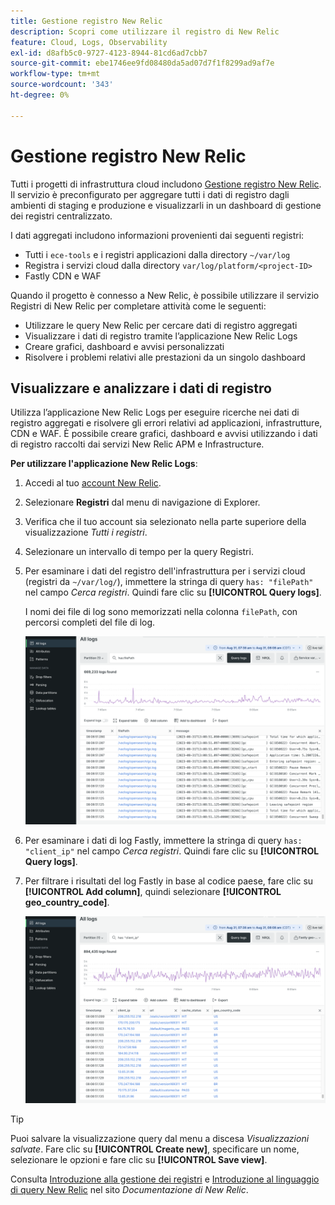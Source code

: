 ```yaml
---
title: Gestione registro New Relic
description: Scopri come utilizzare il registro di New Relic
feature: Cloud, Logs, Observability
exl-id: d8afb5c0-9727-4123-8944-81cd6ad7cbb7
source-git-commit: ebe1746ee9fd08480da5ad07d7f1f8299ad9af7e
workflow-type: tm+mt
source-wordcount: '343'
ht-degree: 0%

---
```


# Gestione registro New Relic

Tutti i progetti di infrastruttura cloud includono [Gestione registro New Relic](https://docs.newrelic.com/docs/logs/get-started/get-started-log-management/). Il servizio è preconfigurato per aggregare tutti i dati di registro dagli ambienti di staging e produzione e visualizzarli in un dashboard di gestione dei registri centralizzato.

I dati aggregati includono informazioni provenienti dai seguenti registri:

- Tutti i `ece-tools` e i registri applicazioni dalla directory `~/var/log`
- Registra i servizi cloud dalla directory `var/log/platform/<project-ID>`
- Fastly CDN e WAF

Quando il progetto è connesso a New Relic, è possibile utilizzare il servizio Registri di New Relic per completare attività come le seguenti:

- Utilizzare le query New Relic per cercare dati di registro aggregati
- Visualizzare i dati di registro tramite l’applicazione New Relic Logs
- Creare grafici, dashboard e avvisi personalizzati
- Risolvere i problemi relativi alle prestazioni da un singolo dashboard

## Visualizzare e analizzare i dati di registro

Utilizza l’applicazione New Relic Logs per eseguire ricerche nei dati di registro aggregati e risolvere gli errori relativi ad applicazioni, infrastrutture, CDN e WAF. È possibile creare grafici, dashboard e avvisi utilizzando i dati di registro raccolti dai servizi New Relic APM e Infrastructure.

**Per utilizzare l&#39;applicazione New Relic Logs**:

1. Accedi al tuo [account New Relic](https://login.newrelic.com/login).

1. Selezionare **Registri** dal menu di navigazione di Explorer.

1. Verifica che il tuo account sia selezionato nella parte superiore della visualizzazione _Tutti i registri_.

1. Selezionare un intervallo di tempo per la query Registri.

1. Per esaminare i dati del registro dell&#39;infrastruttura per i servizi cloud (registri da `~/var/log/`), immettere la stringa di query `has: "filePath"` nel campo _Cerca registri_. Quindi fare clic su **[!UICONTROL Query logs]**.

   I nomi dei file di log sono memorizzati nella colonna `filePath`, con percorsi completi del file di log.

   ![Dati registro servizio New Relic progetto cloud](../../assets/new-relic/var-log-query.png)

1. Per esaminare i dati di log Fastly, immettere la stringa di query `has: "client_ip"` nel campo _Cerca registri_. Quindi fare clic su **[!UICONTROL Query logs]**.

1. Per filtrare i risultati del log Fastly in base al codice paese, fare clic su **[!UICONTROL Add column]**, quindi selezionare **[!UICONTROL geo_country_code]**.

   ![Filtro attributo di registro CDN New Relic per progetto cloud](../../assets/new-relic/fastly-countrycode-filter.png)

>[!TIP]
>
>Puoi salvare la visualizzazione query dal menu a discesa _Visualizzazioni salvate_. Fare clic su **[!UICONTROL Create new]**, specificare un nome, selezionare le opzioni e fare clic su **[!UICONTROL Save view]**.
>
>Consulta [Introduzione alla gestione dei registri](https://docs.newrelic.com/docs/logs/get-started/get-started-log-management/) e [Introduzione al linguaggio di query New Relic](https://docs.newrelic.com/docs/query-your-data/nrql-new-relic-query-language/get-started/introduction-nrql-new-relics-query-language/) nel sito _Documentazione di New Relic_.
